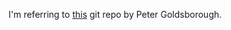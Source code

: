 I'm referring to [this](https://github.com/pytorch/extension-cpp/tree/master/cuda) git repo by Peter Goldsborough.
